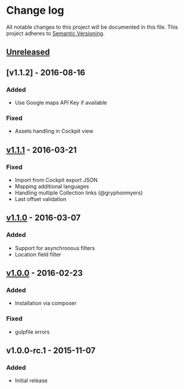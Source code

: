# Change log
All notable changes to this project will be documented in this file.
This project adheres to [Semantic Versioning](http://semver.org/).

## [Unreleased]

## [v1.1.2] - 2016-08-16
### Added
- Use Google maps API Key if available

### Fixed
- Assets handling in Cockpit view

## [v1.1.1] - 2016-03-21
### Fixed
- Import from Cockpit export JSON
- Mapping additional languages
- Handling multiple Collection links (@gryphonmyers)
- Last offset validation

## [v1.1.0] - 2016-03-07
### Added
- Support for asynchronous filters
- Location field filter

## [v1.0.0] - 2016-02-23
### Added
- Installation via composer

### Fixed
- gulpfile errors

## v1.0.0-rc.1 - 2015-11-07
### Added
- Initial release

[Unreleased]: https://github.com/piotr-cz/cockpit-import/compare/v1.1.2...HEAD
[v1.1.1]: https://github.com/piotr-cz/cockpit-import/compare/v1.1.1...v1.1.2
[v1.1.1]: https://github.com/piotr-cz/cockpit-import/compare/v1.1.0...v1.1.1
[v1.1.0]: https://github.com/piotr-cz/cockpit-import/compare/v1.0.0...v1.1.0
[v1.0.0]: https://github.com/piotr-cz/cockpit-import/compare/v1.0.0-rc.1...v1.0.0
